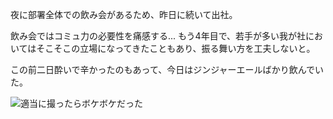 夜に部署全体での飲み会があるため、昨日に続いて出社。

飲み会ではコミュ力の必要性を痛感する... もう4年目で、若手が多い我が社においてはそこそこの立場になってきたこともあり、振る舞い方を工夫しないと。

この前二日酔いで辛かったのもあって、今日はジンジャーエールばかり飲んでいた。

![適当に撮ったらボケボケだった](https://photos.apkas.net/medium/202411/20241113-134837.webp)
